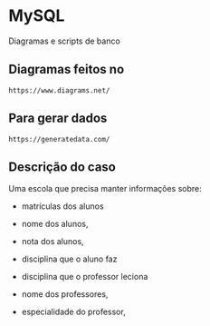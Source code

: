 # MySQL
Diagramas e scripts de banco

## Diagramas feitos no 
    https://www.diagrams.net/

## Para gerar dados
    https://generatedata.com/ 

## Descrição do caso
Uma escola que precisa manter informações sobre: 
* matrículas dos alunos
* nome dos alunos, 
* nota dos alunos,

* disciplina que o aluno faz
* disciplina que o professor leciona

* nome dos professores, 
* especialidade do professor,
